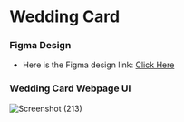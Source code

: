 # Wedding Card

### Figma Design
- Here is the Figma design link: [Click Here](https://www.figma.com/file/hYhFki9my9jtYwXeqBtxmY/Wedding-Card?type=design&node-id=0%3A1&mode=design&t=sLzuEX9MhC8pf1tZ-1)

### Wedding Card Webpage UI
![Screenshot (213)](https://github.com/Dipakmali100/Wedding-Card/assets/89243145/4cff0564-51d9-45a1-baeb-a0bd1ddbb865)
